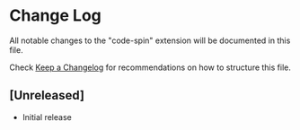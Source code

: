 # Change Log
All notable changes to the "code-spin" extension will be documented in this file.

Check [Keep a Changelog](http://keepachangelog.com/) for recommendations on how to structure this file.

## [Unreleased]
- Initial release